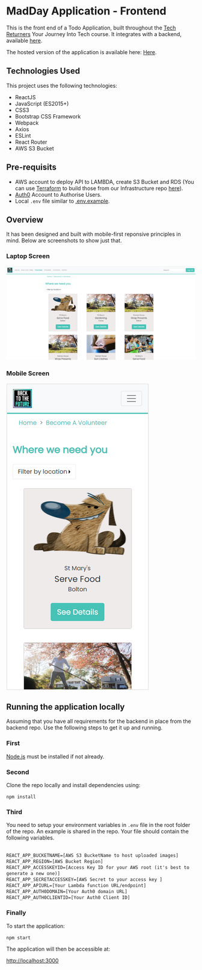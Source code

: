 # MadDay Application - Frontend

This is the front end of a Todo Application, built throughout the [Tech Returners](https://techreturners.com) Your Journey Into Tech course. It integrates with a backend, available [here](https://github.com/BackToTheFutureTech/Back-end).

The hosted version of the application is available here: [Here](https://madday.herokuapp.com/home).

## Technologies Used

This project uses the following technologies:

- ReactJS
- JavaScript (ES2015+)
- CSS3
- Bootstrap CSS Framework
- Webpack
- Axios
- ESLint
- React Router
- AWS S3 Bucket
## Pre-requisits

- AWS account to deploy API to LAMBDA, create S3 Bucket and RDS (You can use [Terraform](https://www.terraform.io/) to build those from our Infrastructure repo [here](https://github.com/BackToTheFutureTech/Infrastructure)).
- [Auth0](https://auth0.com/) Account to Authorise Users.
- Local ``.env`` file similar to [.env.example](https://github.com/BackToTheFutureTech/Front-end/blob/readme/.env.example).

## Overview

It has been designed and built with mobile-first reponsive principles in mind.
Below are screenshots to show just that.
### Laptop Screen

![Laptop](https://github.com/BackToTheFutureTech/Front-end/blob/readme/Readme_Assets/volunteer_wide.PNG?raw=true)
### Mobile Screen

![Laptop](https://github.com/BackToTheFutureTech/Front-end/blob/readme/Readme_Assets/volunteer_mobile.PNG?raw=true)

## Running the application locally

Assuming that you have all requirements for the backend in place from the backend repo. Use the following steps to get it up and running.
### First
[Node.js](https://nodejs.org/en/) must be installed if not already.

### Second
Clone the repo locally and install dependencies using:

    npm install

### Third
You need to setup your environment variables in ``.env`` file in the root folder of the repo. An example is shared in the repo. Your file should contain the following variables.

```

REACT_APP_BUCKETNAME=[AWS S3 BucketName to host uploaded images]
REACT_APP_REGION=[AWS Bucket Region]
REACT_APP_ACCESSKEYID=[Access Key ID for your AWS root (it's best to generate a new one)]
REACT_APP_SECRETACCESSKEY=[AWS Secret to your access key ]
REACT_APP_APIURL=[Your Lambda function URL/endpoint]
REACT_APP_AUTH0DOMAIN=[Your Auth0 domain URL]
REACT_APP_AUTH0CLIENTID=[Your Auth0 Client ID]

```

### Finally
To start the application:

    npm start

The application will then be accessible at:

[http://localhost:3000](http://localhost:3000)